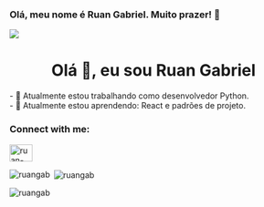 ### Olá, meu nome é Ruan Gabriel. Muito prazer! 🤞
![](https://github.com/halfrost/halfrost/blob/master/icons/header_1.png)


<h1 align="center">Olá 👋, eu sou Ruan Gabriel</h1>
- 🔭 Atualmente estou trabalhando como desenvolvedor Python. </br>
- 🌱 Atualmente estou aprendendo: React e padrões de projeto.
 </br>
<!-- <p align="left"> <img src="https://komarev.com/ghpvc/?username=ruangab&label=Profile%20views&color=b40e0e&style=flat" alt="ruangab" /> </p>
 -->
<!-- <p align="left"> <a href="https://github.com/ryo-ma/github-profile-trophy"><img src="https://github-profile-trophy.vercel.app/?username=ruangab" alt="ruangab" /></a> </p>
 -->
<h3 align="left">Connect with me:</h3>
<p align="left">
<a href="https://linkedin.com/in/ruan-gabriel" target="blank"><img align="center" src="https://raw.githubusercontent.com/rahuldkjain/github-profile-readme-generator/master/src/images/icons/Social/linked-in-alt.svg" alt="ruan-gabriel" height="30" width="40" /></a>
</p>

<p><img align="left" src="https://github-readme-stats.vercel.app/api/top-langs?username=ruangab&show_icons=true&theme=dracula&locale=en&layout=compact" alt="ruangab" /></p>

<p>&nbsp;<img align="center" src="https://github-readme-stats.vercel.app/api?username=ruangab&show_icons=true&theme=dark&locale=en" alt="ruangab" /></p>

<p><img align="center" src="https://github-readme-streak-stats.herokuapp.com/?user=ruangab&theme=dark" alt="ruangab" /></p>
